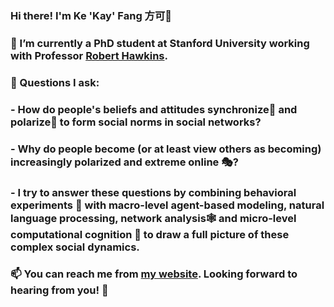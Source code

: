 ### Hi there! I'm Ke 'Kay' Fang 方可👋

### 🔭 I’m currently a PhD student at Stanford University working with Professor [Robert Hawkins](https://rdhawkins.com/).

### 🤔 Questions I ask:

### - How do people's beliefs and attitudes synchronize👫 and polarize🤼 to form social norms in social networks? 


### - Why do people become (or at least view others as becoming) increasingly polarized and extreme online 🎭?  


### - I try to answer these questions by combining behavioral experiments 🧪 with macro-level agent-based modeling, natural language processing, network analysis🕸️ and micro-level computational cognition 🧠 to draw a full picture of these complex social dynamics.

### 📫 You can reach me from [my website](https://wp.nyu.edu/gallatin-kefang/). Looking forward to hearing from you! 💬

<!--
**KeFangPsych/KeFangPsych** is a ✨ _special_ ✨ repository because its `README.md` (this file) appears on your GitHub profile.

Here are some ideas to get you started:

- 🔭 I’m currently working on ...
- 🌱 I’m currently learning ...
- 👯 I’m looking to collaborate on ...
- 🤔 I’m looking for help with ...
- 💬 Ask me about ...
- 📫 How to reach me: ...
- 😄 Pronouns: ...
- ⚡ Fun fact: ...
-->
